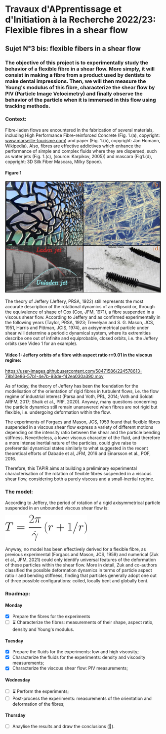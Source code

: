 # Travaux d'APprentissage et d'Initiation à la Recherche 2022/23: Flexible fibres in a shear flow

## Sujet N°3 bis: flexible fibers in a shear flow

### The objective of this project is to experimentally study the behavior of a flexible fibre in a shear flow. More simply, it will consist in making a fibre from a product used by dentists to make dental impressions. Then, we will then measure the Young's modulus of this fibre, characterize the shear flow by PIV (Particle Image Velocimetry) and finally observe the behavior of the particle when it is immersed in this flow using tracking methods.


### Context:

Fibre-laden flows are encountered in the fabrication of several materials, including High Performance Fibre-reinforced Concrete (Fig. 1.(a), copyright: www.marseille-tourisme.com) and paper (Fig. 1.(b), copyright: Jan Homann, Wikipedia). Also, fibres are effective addictives which enhance the performance of simple and complex fluids where they are dispersed, such as water jets (Fig. 1.(c), (source: Karpikov, 2005)) and mascara (Fig1.(d), copyright: 3D Silk Fiber Mascara, Milky Spoon).

#### Figure 1
![alt text](https://github.com/ddg93/TAPIR23/blob/main/mucem_paper.jpg?raw=true)

The theory of Jeffery (Jeffery, PRSA, 1922) still represents the most accurate description of the rotational dynamics of an ellipsoid or, through the equivalence of shape of Cox (Cox, JFM, 1971), a fibre suspended in a viscous shear flow. According to Jeffery and as confirmed experimentally in the following years (Taylor, PRSA, 1923; Trevelyan and S. G. Mason, JCS, 1951, Harris and Pittman, JCIS, 1974), an axisymmetrical particle under shear will determine a periodic dynamical system, where its extremities describe one out of infinite and equiprobable, closed orbits, i.e. the Jeffery orbits (see Video 1 for an example). 

#### Video 1: Jeffery orbits of a fibre with aspect ratio r=9.01 in the viscous regime:

https://user-images.githubusercontent.com/58471586/224578613-78b10e86-57b1-4e7b-93de-f42ea030a390.mov

As of today, the theory of Jeffery has been the foundation for the modelisation of the orientation of rigid fibres in turbulent flows, i.e. the flow regime of industrial interest (Parsa and Voth, PRL, 2014; Voth and Soldati ARFM, 2017; Shaik et al., PRF, 2020). Anyway, many questions concerning the particle dynamics still remain unanswered when fibres are not rigid but flexible, i.e. undergoing deformation within the flow.

The experiments of Forgacs and Mason, JCS, 1959 found that flexible fibres suspended in a viscous shear flow express a variety of different motions depending on the intensity ratio between the shear and the particle bending stiffness. Nevertheless, a lower viscous character of the fluid, and therefore a more intense inertial nature of the particles, could give raise to preferential dynamical states similarly to what suggested in the recent theoretical efforts of Dabade et al, JFM, 2016 and Einarsson et al., POF, 2016. 

Therefore, this TAPIR aims at building a preliminary experimental characterisation of the rotation of flexible fibres suspended in a viscous shear flow, considering both a purely viscous and a small-inertial regime. 

### The model:
According to Jeffery, the period of rotation of a rigid axisymmetrical particle suspended in an unbounded viscous shear flow is:

![alt text](https://github.com/ddg93/TAPIR23/blob/main/Tjeffery.jpg?raw=true)

Anyway, no model has been effectively derived for a flexible fibre, as previous experimental (Forgacs and Mason, JCS, 1959) and numerical (Zuk et al., JFM, 2021) could only identify universal features of the deformation of these particles within the shear flow. More in detail, Zuk and co-authors classified the possible deformation dynamics in terms of particle aspect ratio r and bending stiffness, finding that particles generally adopt one out of three possible configurations: coiled, locally bent and globally bent.

### Roadmap:
#### Monday
- [x] Prepare the fibres for the experiments
- [ ] ⌛ Characterize the fibres: measurements of their shape, aspect ratio, density and Young's modulus.
#### Tuesday
- [x] Prepare the fluids for the experiments: low and high viscosity;
- [x] Characterize the fluids for the experiments: density and viscosity measurements;
- [x] Characterize the viscous shear flow: PIV measurements;
#### Wednesday
- [ ] ⌛ Perform the experiments;
- [ ] Post-process the experiments: measurements of the orientation and deformation of the fibres;
#### Thursday
- [ ] Anaylise the results and draw the conclusions (🥳).

### 
